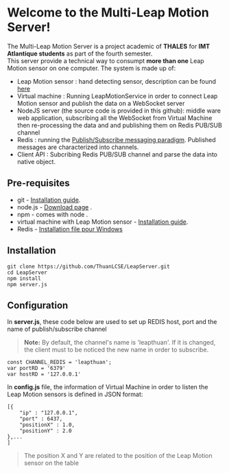 # Welcome to the Multi-Leap Motion Server!

The Multi-Leap Motion Server is a project academic of  **THALES** for **IMT Atlantique students** as part of the fourth semester.  
This server provide a technical way to consumpt **more than one** Leap Motion sensor on one computer. The system is made up of:  
-  Leap Motion sensor : hand detecting sensor, description can be found [here](https://www.leapmotion.com/)
-   Virtual machine : Running LeapMotionService in order to connect Leap Motion sensor and publish the data on a WebSocket server 
-   NodeJS server (the source code is provided in this github): middle ware web application, subscribing all the WebSocket from Virtual Machine then re-processing the data and and publishing them on Redis PUB/SUB channel
- Redis : running the [Publish/Subscribe messaging paradigm](http://en.wikipedia.org/wiki/Publish/subscribe). Published messages are characterized into channels. 
-   Client API : Subcribing Redis PUB/SUB channel and parse the data into native object. 

## Pre-requisites

- git - [Installation guide](https://www.linode.com/docs/development/version-control/how-to-install-git-on-linux-mac-and-windows/). 
- node.js - [Download page](https://nodejs.org/en/download/) .
- npm - comes with node .
- virtual machine with Leap Motion sensor - [Installation guide](https://docs.google.com/document/d/13ZYnwkZl0PUamOVASPAy-35uhGZ-YO__m0NwUs_eQ9k/edit?usp=sharing).
- Redis - [Installation file pour Windows](https://github.com/ServiceStack/redis-windows)


## Installation 
```
git clone https://github.com/ThuanLCSE/LeapServer.git
cd LeapServer
npm install
npm server.js
```
## Configuration
In **server.js**, these code below are used to set up REDIS host, port and the name of publish/subscribe channel 
> **Note:** By default, the channel's name is 'leapthuan'. If it is changed, the client must to be noticed the new name in order to subscribe.
```
const CHANNEL_REDIS = 'leapthuan'; 
var portRD = '6379'
var hostRD = '127.0.0.1'	
``` 
In **config.js** file, the information of Virtual Machine in order to listen the Leap Motion sensors is defined in JSON format:

```
[{
	"ip" : "127.0.0.1",
	"port" : 6437,
	"positionX" : 1.0,
	"positionY" : 2.0
},...
]
```
>The position X and Y are related to the position of the Leap Motion sensor on the table  
